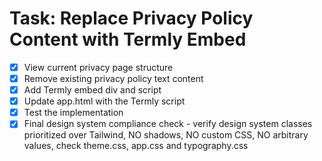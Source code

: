 # Task: Replace Privacy Policy Content with Termly Embed

- [x] View current privacy page structure
- [x] Remove existing privacy policy text content
- [x] Add Termly embed div and script
- [x] Update app.html with the Termly script
- [x] Test the implementation
- [x] Final design system compliance check - verify design system classes prioritized over Tailwind, NO shadows, NO custom CSS, NO arbitrary values, check theme.css, app.css and typography.css